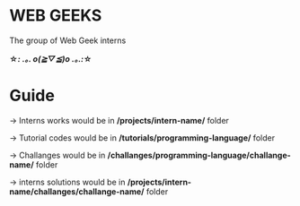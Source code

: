 # WEB GEEKS

The group of Web Geek interns

**☆*: .｡. o(≧▽≦)o .｡.:*☆**

# Guide

-> Interns works would be in **/projects/intern-name/** folder

-> Tutorial codes would be in **/tutorials/programming-language/** folder

-> Challanges would be in **/challanges/programming-language/challange-name/** folder 

-> interns solutions would be in **/projects/intern-name/challanges/challange-name/** folder

